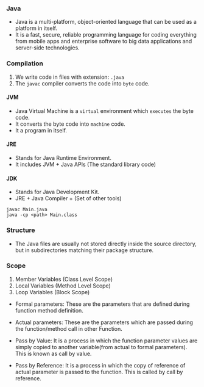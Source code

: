 ### Java

- Java is a multi-platform, object-oriented language that can be used as a platform in itself.
- It is a fast, secure, reliable programming language for coding everything from mobile apps and enterprise software to
  big data applications and server-side technologies.

### Compilation

1. We write code in files with extension: `.java`
2. The `javac` compiler converts the code into `byte` code.

#### JVM

- Java Virtual Machine is a `virtual` environment which `executes` the byte code.
- It converts the byte code into `machine` code.
- It a program in itself.

#### JRE

- Stands for Java Runtime Environment.
- It includes JVM + Java APIs (The standard library code)

#### JDK

- Stands for Java Development Kit.
- JRE + Java Compiler + (Set of other tools)

```shell
javac Main.java
java -cp <path> Main.class
```

### Structure

- The Java files are usually not stored directly inside the source directory, but in subdirectories matching their
  package structure.

### Scope

1. Member Variables (Class Level Scope)
2. Local Variables (Method Level Scope)
3. Loop Variables (Block Scope)

- Formal parameters: These are the parameters that are defined during function method definition.
- Actual parameters: These are the parameters which are passed during the function/method call in other Function.


- Pass by Value: It is a process in which the function parameter values are simply copied to another variable(from
  actual to formal parameters). This is known as call by value.
- Pass by Reference: It is a process in which the copy of reference of actual parameter is passed to the function. This
  is called by call by reference.
